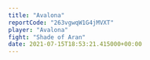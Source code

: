 ```yaml
---
title: "Avalona"
reportCode: "263vgwqW1G4jMVXT"
player: "Avalona"
fight: "Shade of Aran"
date: 2021-07-15T18:53:21.415000+00:00
---
```

